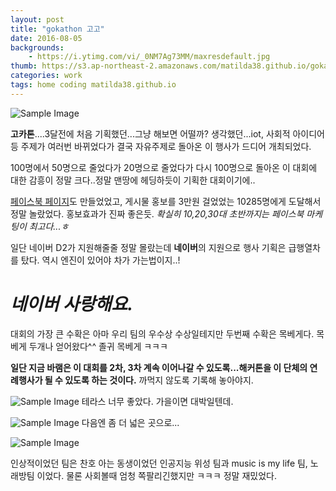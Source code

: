 ```yaml
---
layout: post
title: "gokathon 고고"
date: 2016-08-05
backgrounds:
    - https://i.ytimg.com/vi/_0NM7Ag73MM/maxresdefault.jpg
thumb: https://s3.ap-northeast-2.amazonaws.com/matilda38.github.io/gokathon.jpeg
categories: work
tags: home coding matilda38.github.io
---
```

![Sample Image](https://s3.ap-northeast-2.amazonaws.com/matilda38.github.io/gokathon.jpeg)

**고카톤**....3달전에 처음 기획했던...그냥 해보면 어떨까? 생각했던...iot, 사회적 아이디어등 주제가 여러번 바뀌었다가 결국 자유주제로 돌아온 이 행사가 드디어 개최되었다.

100명에서 50명으로 줄었다가 20명으로 줄었다가 다시 100명으로 돌아온 이 대회에 대한 감흥이 정말 크다..정말 맨땅에 헤딩하듯이 기획한 대회이기에..

[페이스북 페이지](https://www.facebook.com/gokathon/)도 만들었었고, 게시물 홍보를 3만원 걸었었는 10285명에게 도달해서 정말 놀랐었다. 홍보효과가 진짜 좋은듯. *확실히 10,20,30대 초반까지는 페이스북 마케팅이 최고다...ㅎ*

일단 네이버 D2가 지원해줄줄 정말 몰랐는데 **네이버**의 지원으로 행사 기획은 급행열차를 탔다. 역시 엔진이 있어야 차가 가는법이지..!

# *네이버 사랑해요.*

대회의 가장 큰 수확은 아마 우리 팀의 우수상 수상일테지만 두번째 수확은 목베게다. 목베게 두개나 얻어왔다^^ 졸귀 목베게 ㅋㅋㅋ

**일단 지금 바램은 이 대회를 2차, 3차 계속 이어나갈 수 있도록...해커톤을 이 단체의 연례행사가 될 수 있도록 하는 것이다.** 까먹지 않도록 기록해 놓아야지.

![Sample Image](https://scontent-icn1-1.xx.fbcdn.net/t31.0-8/13679901_1114742738573317_8727222070612795099_o.jpg)
테라스 너무 좋았다. 가을이면 대박일텐데.

![Sample Image](https://scontent-icn1-1.xx.fbcdn.net/t31.0-8/13920099_1114742741906650_7967999451720017532_o.jpg)
다음엔 좀 더 넓은 곳으로...

![Sample Image](https://s3.ap-northeast-2.amazonaws.com/matilda38.github.io/IMG_0522.JPG)

인상적이었던 팀은 찬호 아는 동생이었던 인공지능 위성 팀과 music is my life 팀, 노래방팀 이었다. 물론 사회볼때 엄청 쪽팔리긴했지만 ㅋㅋㅋ 정말 재밌었다.